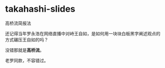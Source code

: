 # takahashi-slides
高桥流简报法

还记得当年罗永浩在网络直播中对峙王自如，是如何用一块块白板黑字阐述观点的方式碾压王自如的吗？

没错那就是**高桥流**。

老罗同款，不容错过。


